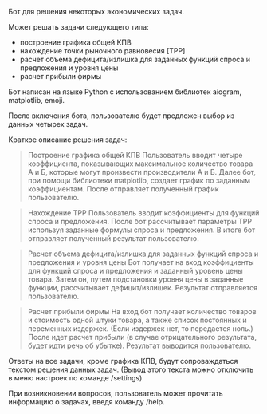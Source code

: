 Бот для решения некоторых экономических задач.

Может решать задачи следующего типа:
+ построение графика общей КПВ
+ нахождение точки рыночного равновесия [ТРР]
+ расчет объема дефицита/излишка для заданных функций спроса и предложения и уровня цены
+ расчет прибыли фирмы

Бот написан на языке Python с использованием библиотек aiogram, matplotlib, emoji.

После включения бота, пользователю будет предложен выбор из данных четырех задач.

Краткое описание решения задач:

> Построение графика общей КПВ
Пользователь вводит четыре коэффициента, показывающих максимальное количество товара А и Б, которые могут произвести производители А и Б.
Далее бот, при помощи библиотеки matplotlib, создает график по заданным коэффициентам.
После отправляет полученный график пользователю.

> Нахождение ТРР
Пользователь вводит коэффициенты для функций спроса и предложения.
После бот рассчитывает параметры ТРР используя заданные формулы спроса и предложения.
В итоге бот отправляет полученный результат пользователю.

> Расчет объема дефицита/излишка для заданных функций спроса и предложения и уровня цены
Бот получает на вход коэффициенты для функций спроса и предложения и заданный уровень цены товара.
Затем он, путем подстановки уровня цены в заданные функции, рассчитывает дефицит/излишек.
Результат отправляется пользователю.

> Расчет прибыли фирмы
На вход бот получает количество товаров и стоимость одной штуки товара, а также список постоянных и переменных издержек.
(Если издержек нет, то передается ноль.)
После идет расчет прибыли (в случае отрицательного результата, будет идти речь об убытке).
Результат выводится пользователю.


Ответы на все задачи, кроме графика КПВ, будут сопроваждаться текстом решения данных задач.
(Вывод этого текста можно отключить в меню настроек по команде /settings)

При возникновении вопросов, пользователь может прочитать информацию о задачах, введя команду /help.